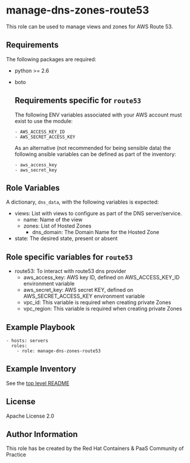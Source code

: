 manage-dns-zones-route53
========================

This role can be used to manage views and zones for AWS Route 53.


Requirements
------------

The following packages are required:

  - python >= 2.6
  - boto

    Requirements specific for **`route53`**
    ---------------------------------------

      The following ENV variables associated with your AWS account must exist to use the module:

        - AWS_ACCESS_KEY_ID
        - AWS_SECRET_ACCESS_KEY

      As an alternative (not recommended for being sensible data) the following ansible variables can be defined as part of the inventory:

        - aws_access_key
        - aws_secret_key

Role Variables
--------------

A dictionary, `dns_data`, with the following variables is expected:

  - views: List with views to configure as part of the DNS server/service.
    - name: Name of the view
    - zones: List of Hosted Zones
      - dns_domain: The Domain Name for the Hosted Zone
  - state: The desired state, present or absent

  Role specific variables for **`route53`**
  -----------------------------------------
  - route53: To interact with route53 dns provider
    - aws_access_key: AWS key ID, defined on AWS_ACCESS_KEY_ID environment variable
    - aws_secret_key: AWS secret KEY, defined on AWS_SECRET_ACCESS_KEY environment variable
    - vpc_id: This variable is required when creating private Zones
    - vpc_region: This variable is required when creating private Zones





Example Playbook
----------------

```
- hosts: servers
  roles:
    - role: manage-dns-zones-route53
```

Example Inventory
-----------------

See the [top level README](../README.md)


License
-------

Apache License 2.0


Author Information
------------------

This role has be created by the Red Hat Containers & PaaS Community of Practice
